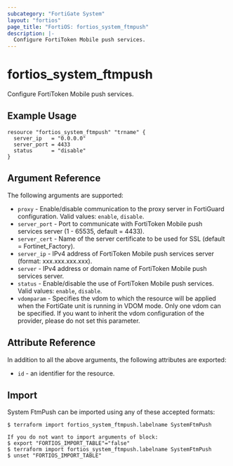 ```yaml
---
subcategory: "FortiGate System"
layout: "fortios"
page_title: "FortiOS: fortios_system_ftmpush"
description: |-
  Configure FortiToken Mobile push services.
---
```


# fortios_system_ftmpush
Configure FortiToken Mobile push services.

## Example Usage

```hcl
resource "fortios_system_ftmpush" "trname" {
  server_ip   = "0.0.0.0"
  server_port = 4433
  status      = "disable"
}
```

## Argument Reference

The following arguments are supported:

* `proxy` - Enable/disable communication to the proxy server in FortiGuard configuration. Valid values: `enable`, `disable`.
* `server_port` - Port to communicate with FortiToken Mobile push services server (1 - 65535, default = 4433).
* `server_cert` - Name of the server certificate to be used for SSL (default = Fortinet_Factory).
* `server_ip` - IPv4 address of FortiToken Mobile push services server (format: xxx.xxx.xxx.xxx).
* `server` - IPv4 address or domain name of FortiToken Mobile push services server.
* `status` - Enable/disable the use of FortiToken Mobile push services. Valid values: `enable`, `disable`.
* `vdomparam` - Specifies the vdom to which the resource will be applied when the FortiGate unit is running in VDOM mode. Only one vdom can be specified. If you want to inherit the vdom configuration of the provider, please do not set this parameter.


## Attribute Reference

In addition to all the above arguments, the following attributes are exported:
* `id` - an identifier for the resource.

## Import

System FtmPush can be imported using any of these accepted formats:
```
$ terraform import fortios_system_ftmpush.labelname SystemFtmPush

If you do not want to import arguments of block:
$ export "FORTIOS_IMPORT_TABLE"="false"
$ terraform import fortios_system_ftmpush.labelname SystemFtmPush
$ unset "FORTIOS_IMPORT_TABLE"
```
